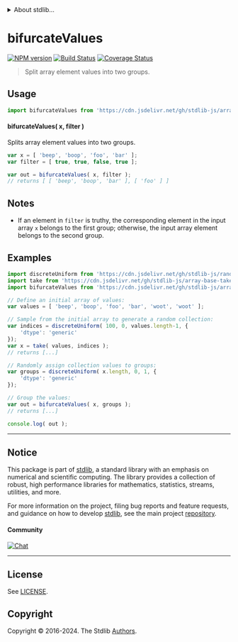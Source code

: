 <!--

@license Apache-2.0

Copyright (c) 2023 The Stdlib Authors.

Licensed under the Apache License, Version 2.0 (the "License");
you may not use this file except in compliance with the License.
You may obtain a copy of the License at

   http://www.apache.org/licenses/LICENSE-2.0

Unless required by applicable law or agreed to in writing, software
distributed under the License is distributed on an "AS IS" BASIS,
WITHOUT WARRANTIES OR CONDITIONS OF ANY KIND, either express or implied.
See the License for the specific language governing permissions and
limitations under the License.

-->


<details>
  <summary>
    About stdlib...
  </summary>
  <p>We believe in a future in which the web is a preferred environment for numerical computation. To help realize this future, we've built stdlib. stdlib is a standard library, with an emphasis on numerical and scientific computation, written in JavaScript (and C) for execution in browsers and in Node.js.</p>
  <p>The library is fully decomposable, being architected in such a way that you can swap out and mix and match APIs and functionality to cater to your exact preferences and use cases.</p>
  <p>When you use stdlib, you can be absolutely certain that you are using the most thorough, rigorous, well-written, studied, documented, tested, measured, and high-quality code out there.</p>
  <p>To join us in bringing numerical computing to the web, get started by checking us out on <a href="https://github.com/stdlib-js/stdlib">GitHub</a>, and please consider <a href="https://opencollective.com/stdlib">financially supporting stdlib</a>. We greatly appreciate your continued support!</p>
</details>

# bifurcateValues

[![NPM version][npm-image]][npm-url] [![Build Status][test-image]][test-url] [![Coverage Status][coverage-image]][coverage-url] <!-- [![dependencies][dependencies-image]][dependencies-url] -->

> Split array element values into two groups.

<!-- Section to include introductory text. Make sure to keep an empty line after the intro `section` element and another before the `/section` close. -->

<section class="intro">

</section>

<!-- /.intro -->

<!-- Package usage documentation. -->



<section class="usage">

## Usage

```javascript
import bifurcateValues from 'https://cdn.jsdelivr.net/gh/stdlib-js/array-base-bifurcate-values@deno/mod.js';
```

#### bifurcateValues( x, filter )

Splits array element values into two groups.

```javascript
var x = [ 'beep', 'boop', 'foo', 'bar' ];
var filter = [ true, true, false, true ];

var out = bifurcateValues( x, filter );
// returns [ [ 'beep', 'boop', 'bar' ], [ 'foo' ] ]
```

</section>

<!-- /.usage -->

<!-- Package usage notes. Make sure to keep an empty line after the `section` element and another before the `/section` close. -->

<section class="notes">

## Notes

-   If an element in `filter` is truthy, the corresponding element in the input array `x` belongs to the first group; otherwise, the input array element belongs to the second group.

</section>

<!-- /.notes -->

<!-- Package usage examples. -->

<section class="examples">

## Examples

<!-- eslint no-undef: "error" -->

```javascript
import discreteUniform from 'https://cdn.jsdelivr.net/gh/stdlib-js/random-array-discrete-uniform@deno/mod.js';
import take from 'https://cdn.jsdelivr.net/gh/stdlib-js/array-base-take-indexed@deno/mod.js';
import bifurcateValues from 'https://cdn.jsdelivr.net/gh/stdlib-js/array-base-bifurcate-values@deno/mod.js';

// Define an initial array of values:
var values = [ 'beep', 'boop', 'foo', 'bar', 'woot', 'woot' ];

// Sample from the initial array to generate a random collection:
var indices = discreteUniform( 100, 0, values.length-1, {
    'dtype': 'generic'
});
var x = take( values, indices );
// returns [...]

// Randomly assign collection values to groups:
var groups = discreteUniform( x.length, 0, 1, {
    'dtype': 'generic'
});

// Group the values:
var out = bifurcateValues( x, groups );
// returns [...]

console.log( out );
```

</section>

<!-- /.examples -->

<!-- Section to include cited references. If references are included, add a horizontal rule *before* the section. Make sure to keep an empty line after the `section` element and another before the `/section` close. -->

<section class="references">

</section>

<!-- /.references -->

<!-- Section for related `stdlib` packages. Do not manually edit this section, as it is automatically populated. -->

<section class="related">

</section>

<!-- /.related -->

<!-- Section for all links. Make sure to keep an empty line after the `section` element and another before the `/section` close. -->


<section class="main-repo" >

* * *

## Notice

This package is part of [stdlib][stdlib], a standard library with an emphasis on numerical and scientific computing. The library provides a collection of robust, high performance libraries for mathematics, statistics, streams, utilities, and more.

For more information on the project, filing bug reports and feature requests, and guidance on how to develop [stdlib][stdlib], see the main project [repository][stdlib].

#### Community

[![Chat][chat-image]][chat-url]

---

## License

See [LICENSE][stdlib-license].


## Copyright

Copyright &copy; 2016-2024. The Stdlib [Authors][stdlib-authors].

</section>

<!-- /.stdlib -->

<!-- Section for all links. Make sure to keep an empty line after the `section` element and another before the `/section` close. -->

<section class="links">

[npm-image]: http://img.shields.io/npm/v/@stdlib/array-base-bifurcate-values.svg
[npm-url]: https://npmjs.org/package/@stdlib/array-base-bifurcate-values

[test-image]: https://github.com/stdlib-js/array-base-bifurcate-values/actions/workflows/test.yml/badge.svg?branch=main
[test-url]: https://github.com/stdlib-js/array-base-bifurcate-values/actions/workflows/test.yml?query=branch:main

[coverage-image]: https://img.shields.io/codecov/c/github/stdlib-js/array-base-bifurcate-values/main.svg
[coverage-url]: https://codecov.io/github/stdlib-js/array-base-bifurcate-values?branch=main

<!--

[dependencies-image]: https://img.shields.io/david/stdlib-js/array-base-bifurcate-values.svg
[dependencies-url]: https://david-dm.org/stdlib-js/array-base-bifurcate-values/main

-->

[chat-image]: https://img.shields.io/gitter/room/stdlib-js/stdlib.svg
[chat-url]: https://app.gitter.im/#/room/#stdlib-js_stdlib:gitter.im

[stdlib]: https://github.com/stdlib-js/stdlib

[stdlib-authors]: https://github.com/stdlib-js/stdlib/graphs/contributors

[umd]: https://github.com/umdjs/umd
[es-module]: https://developer.mozilla.org/en-US/docs/Web/JavaScript/Guide/Modules

[deno-url]: https://github.com/stdlib-js/array-base-bifurcate-values/tree/deno
[deno-readme]: https://github.com/stdlib-js/array-base-bifurcate-values/blob/deno/README.md
[umd-url]: https://github.com/stdlib-js/array-base-bifurcate-values/tree/umd
[umd-readme]: https://github.com/stdlib-js/array-base-bifurcate-values/blob/umd/README.md
[esm-url]: https://github.com/stdlib-js/array-base-bifurcate-values/tree/esm
[esm-readme]: https://github.com/stdlib-js/array-base-bifurcate-values/blob/esm/README.md
[branches-url]: https://github.com/stdlib-js/array-base-bifurcate-values/blob/main/branches.md

[stdlib-license]: https://raw.githubusercontent.com/stdlib-js/array-base-bifurcate-values/main/LICENSE

</section>

<!-- /.links -->
